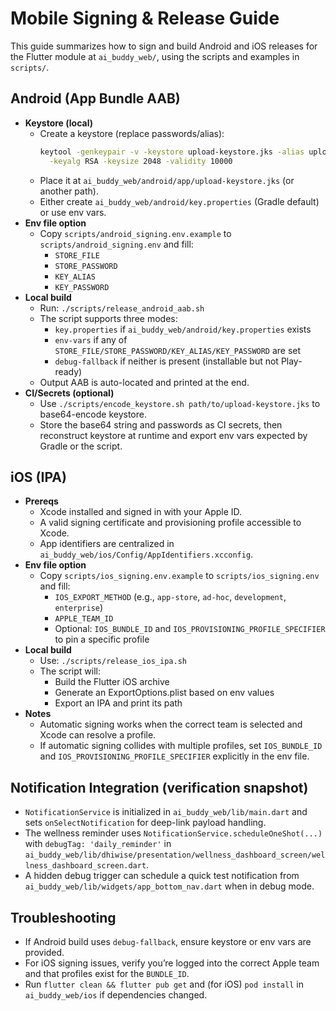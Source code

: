 # Mobile Signing & Release Guide

This guide summarizes how to sign and build Android and iOS releases for the Flutter module at `ai_buddy_web/`, using the scripts and examples in `scripts/`.

## Android (App Bundle AAB)

- __Keystore (local)__
  - Create a keystore (replace passwords/alias):
    ```bash
    keytool -genkeypair -v -keystore upload-keystore.jks -alias upload \
      -keyalg RSA -keysize 2048 -validity 10000
    ```
  - Place it at `ai_buddy_web/android/app/upload-keystore.jks` (or another path).
  - Either create `ai_buddy_web/android/key.properties` (Gradle default) or use env vars.
- __Env file option__
  - Copy `scripts/android_signing.env.example` to `scripts/android_signing.env` and fill:
    - `STORE_FILE`
    - `STORE_PASSWORD`
    - `KEY_ALIAS`
    - `KEY_PASSWORD`
- __Local build__
  - Run: `./scripts/release_android_aab.sh`
  - The script supports three modes:
    - `key.properties` if `ai_buddy_web/android/key.properties` exists
    - `env-vars` if any of `STORE_FILE/STORE_PASSWORD/KEY_ALIAS/KEY_PASSWORD` are set
    - `debug-fallback` if neither is present (installable but not Play-ready)
  - Output AAB is auto-located and printed at the end.
- __CI/Secrets (optional)__
  - Use `./scripts/encode_keystore.sh path/to/upload-keystore.jks` to base64-encode keystore.
  - Store the base64 string and passwords as CI secrets, then reconstruct keystore at runtime and export env vars expected by Gradle or the script.

## iOS (IPA)

- __Prereqs__
  - Xcode installed and signed in with your Apple ID.
  - A valid signing certificate and provisioning profile accessible to Xcode.
  - App identifiers are centralized in `ai_buddy_web/ios/Config/AppIdentifiers.xcconfig`.
- __Env file option__
  - Copy `scripts/ios_signing.env.example` to `scripts/ios_signing.env` and fill:
    - `IOS_EXPORT_METHOD` (e.g., `app-store`, `ad-hoc`, `development`, `enterprise`)
    - `APPLE_TEAM_ID`
    - Optional: `IOS_BUNDLE_ID` and `IOS_PROVISIONING_PROFILE_SPECIFIER` to pin a specific profile
- __Local build__
  - Use: `./scripts/release_ios_ipa.sh`
  - The script will:
    - Build the Flutter iOS archive
    - Generate an ExportOptions.plist based on env values
    - Export an IPA and print its path
- __Notes__
  - Automatic signing works when the correct team is selected and Xcode can resolve a profile.
  - If automatic signing collides with multiple profiles, set `IOS_BUNDLE_ID` and `IOS_PROVISIONING_PROFILE_SPECIFIER` explicitly in the env file.

## Notification Integration (verification snapshot)

- `NotificationService` is initialized in `ai_buddy_web/lib/main.dart` and sets `onSelectNotification` for deep-link payload handling.
- The wellness reminder uses `NotificationService.scheduleOneShot(...)` with `debugTag: 'daily_reminder'` in `ai_buddy_web/lib/dhiwise/presentation/wellness_dashboard_screen/wellness_dashboard_screen.dart`.
- A hidden debug trigger can schedule a quick test notification from `ai_buddy_web/lib/widgets/app_bottom_nav.dart` when in debug mode.

## Troubleshooting

- If Android build uses `debug-fallback`, ensure keystore or env vars are provided.
- For iOS signing issues, verify you’re logged into the correct Apple team and that profiles exist for the `BUNDLE_ID`.
- Run `flutter clean && flutter pub get` and (for iOS) `pod install` in `ai_buddy_web/ios` if dependencies changed.
